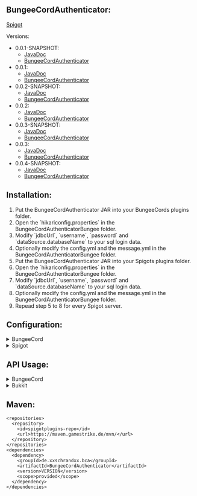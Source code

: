 ## BungeeCordAuthenticator:
[Spigot](https://www.spigotmc.org/resources/bungeecordauthenticator.87669/)

Versions:
  * 0.0.1-SNAPSHOT:
    * [JavaDoc](https://maven.gamestrike.de/docs/BungeeCordAuthenticator/0.0.1-SNAPSHOT/apidocs/)
    * [BungeeCordAuthenticator](https://maven.gamestrike.de/docs/BungeeCordAuthenticator/0.0.1-SNAPSHOT/BungeeCordAuthenticator-0.0.1-SNAPSHOT.jar)
  * 0.0.1:
    * [JavaDoc](https://maven.gamestrike.de/docs/BungeeCordAuthenticator/0.0.1/apidocs/)
    * [BungeeCordAuthenticator](https://maven.gamestrike.de/docs/BungeeCordAuthenticator/0.0.1/BungeeCordAuthenticator-0.0.1.jar)
  * 0.0.2-SNAPSHOT:
    * [JavaDoc](https://maven.gamestrike.de/docs/BungeeCordAuthenticator/0.0.2-SNAPSHOT/apidocs/)
    * [BungeeCordAuthenticator](https://maven.gamestrike.de/docs/BungeeCordAuthenticator/0.0.2-SNAPSHOT/BungeeCordAuthenticator-0.0.2-SNAPSHOT.jar)
  * 0.0.2:
    * [JavaDoc](https://maven.gamestrike.de/docs/BungeeCordAuthenticator/0.0.2/apidocs/)
    * [BungeeCordAuthenticator](https://maven.gamestrike.de/docs/BungeeCordAuthenticator/0.0.2/BungeeCordAuthenticator-0.0.2.jar)
  * 0.0.3-SNAPSHOT:
    * [JavaDoc](https://maven.gamestrike.de/docs/BungeeCordAuthenticator/0.0.3-SNAPSHOT/apidocs/)
    * [BungeeCordAuthenticator](https://maven.gamestrike.de/docs/BungeeCordAuthenticator/0.0.3-SNAPSHOT/BungeeCordAuthenticator-0.0.3-SNAPSHOT.jar)
  * 0.0.3:
    * [JavaDoc](https://maven.gamestrike.de/docs/BungeeCordAuthenticator/0.0.3/apidocs/)
    * [BungeeCordAuthenticator](https://maven.gamestrike.de/docs/BungeeCordAuthenticator/0.0.3/BungeeCordAuthenticator-0.0.3.jar)
  * 0.0.4-SNAPSHOT:
    * [JavaDoc](https://maven.gamestrike.de/docs/BungeeCordAuthenticator/0.0.4-SNAPSHOT/apidocs/)
    * [BungeeCordAuthenticator](https://maven.gamestrike.de/docs/BungeeCordAuthenticator/0.0.4-SNAPSHOT/BungeeCordAuthenticator-0.0.4-SNAPSHOT.jar)

## Installation:
<ol>
<li>Put the BungeeCordAuthenticator JAR into your BungeeCords plugins folder.</li>
<li>Open the `hikariconfig.properties` in the BungeeCordAuthenticatorBungee folder.</li>
<li>Modify `jdbcUrl`, `username`, `password` and `dataSource.databaseName` to your sql login data.</li>
<li>Optionally modify the config.yml and the message.yml in the BungeeCordAuthenticatorBungee folder.</li>
<li>Put the BungeeCordAuthenticator JAR into your Spigots plugins folder.</li>
<li>Open the `hikariconfig.properties` in the BungeeCordAuthenticatorBungee folder.</li>
<li>Modify `jdbcUrl`,  `username`, `password` and `dataSource.databaseName` to your sql login data.</li>
<li>Optionally modify the config.yml and the message.yml in the BungeeCordAuthenticatorBungee folder.</li>
<li>Repead step 5 to 8 for every Spigot server.</li>
</ol>

## Configuration:
<details>
<summary>BungeeCord</summary>

``` YAML
# Weather the plugin should post debug information
debug: false
session:
  # Weather sessions should be enabled.
  enabled: false
  # Amount of minutes a session should last.
  length: 5
registration:
  # Max accounts per IP.
  maxaccountsperip: 5
  # Min characters for the password.
  mincharacters: 8
login:
  # Max attempts for logins until the user gets kicked.
  maxattempts: 3
protection:
  # Weather serverswitching should be allowed.
  allowserverswitch: false
  # Weather sending messages should be allowed.
  allowmessagesend: false
  # Weather getting messages should be allowed.
  allowmessagereceive: false
  # List of allowed Commands.
  allowedcommands:
  - command1
  - command2
unauthenticated:
  kick:
    # Weather unauthenticated users should be kicked after some minutes.
    enabled: false
    # Amount of minutes until a unauthenticated gets kicked.
    length: 2
  reminder:
    # Weather unauthenticated users should get a message to login.
    enabled: true
    # Amount of seconds a message shozld get send.
    interval: 10
```
</details>

<details>
<summary>Spigot</summary>

``` YAML
# Weather the plugin should post debug information
debug: false
protection:
  # Weather serverswitching should be allowed.
  allowserverswitch: false
  # Weather sending messages should be allowed.
  allowmessagesend: false
  # Weather getting messages should be allowed.
  allowmessagereceive: false
  # List of allowed Commands.
  allowedcommands:
  - command1
  - command2
  # Weather movement should be allowed.
  allowmovement: false
teleportation:
  # Location for unauthenticated players.
  unauthed:
    # Weather unauthenticated players should get teleportet.
    enable: false
    location:
      world: world
      x: 0.0
      y: 0.0
      z: 0.0
      yaw: 0.0
      pitch: 0.0
  # Location for authenticated players after authentication.
  authed:
    # Weather authenticated players should get teleportet after authentication.
    enable: false
    location:
      world: world
      x: 0.0
      y: 0.0
      z: 0.0
      yaw: 0.0
      pitch: 0.0
```
</details>

## API Usage:
<details>
<summary>BungeeCord</summary>

``` JAVA
public BungeeCordAuthenticatorBungeeAPI getBungeeCordAuthenticatorAPI() {
  if (getProxy().getPluginManager().getPlugin("BungeeCordAuthenticatorBungee") != null) {
    return BungeeCordAuthenticatorBungee.getInstance().getAPI();
  }
  else {
    return null;
  }
}
```

</details>

<details>
<summary>Bukkit</summary>

``` JAVA
public BungeeCordAuthenticatorBukkitAPI getBungeeCordAuthenticatorAPI() {
  if (getProxy().getPluginManager().getPlugin("BungeeCordAuthenticatorBukkit") != null) {
    return BungeeCordAuthenticatorBukkit.getInstance().getAPI();
  }
  else {
    return null;
  }
}
```

</details>

## Maven:
```
<repositories>
  <repository>
    <id>spigotplugins-repo</id>
    <url>https://maven.gamestrike.de/mvn/</url>
  </repository>
</repositories>
<dependencies>
  <dependency>
    <groupId>de.xxschrandxx.bca</groupId>
    <artifactId>BungeeCordAuthenticator</artifactId>
    <version>VERSION</version>
    <scope>provided</scope>
  </dependency>
</dependencies>
```